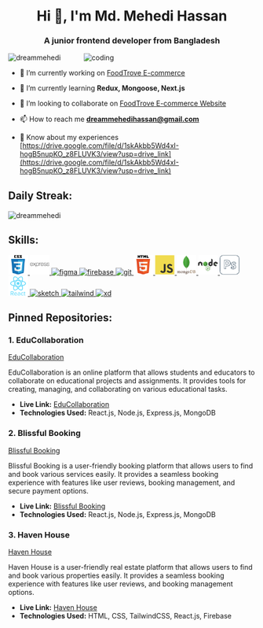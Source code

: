 <h1 align="center">Hi 👋, I'm Md. Mehedi Hassan</h1>
<h3 align="center">A junior frontend developer from Bangladesh</h3>
<img src="https://i.ibb.co/QNqMszv/Animation-1718013791408.gif" alt="coding" align="right" width="350" />
<p align="left"> <img src="https://komarev.com/ghpvc/?username=dreammehedi&label=Profile%20views&color=0e75b6&style=flat" alt="dreammehedi" /> </p>

- 🔭 I’m currently working on [FoodTrove E-commerce](https://github.com/dreammehedi/best-ecommerce-project.git)

- 🌱 I’m currently learning **Redux, Mongoose, Next.js**

- 👯 I’m looking to collaborate on [FoodTrove E-commerce Website](https://github.com/dreammehedi/best-ecommerce-project.git)

- 📫 How to reach me **dreammehedihassan@gmail.com**

- 📄 Know about my experiences [https://drive.google.com/file/d/1skAkbb5Wd4xI-hogB5nupKO_z8FLUVK3/view?usp=drive_link](https://drive.google.com/file/d/1skAkbb5Wd4xI-hogB5nupKO_z8FLUVK3/view?usp=drive_link)
<h2>Daily Streak: </h2>
<p><img align="center" src="https://github-readme-streak-stats.herokuapp.com/?user=dreammehedi&" alt="dreammehedi" /></p>

<h2 align="left">Skills: </h2>
<p align="left"> 
    <a href="https://www.w3schools.com/css/" target="_blank" rel="noreferrer"> 
        <img src="https://raw.githubusercontent.com/devicons/devicon/master/icons/css3/css3-original-wordmark.svg" alt="css3" width="40" height="40"/> 
    </a> 
    <a href="https://expressjs.com" target="_blank" rel="noreferrer"> 
        <img src="https://raw.githubusercontent.com/devicons/devicon/master/icons/express/express-original-wordmark.svg" alt="express" width="40" height="40"/> 
    </a> 
    <a href="https://www.figma.com/" target="_blank" rel="noreferrer"> 
        <img src="https://www.vectorlogo.zone/logos/figma/figma-icon.svg" alt="figma" width="40" height="40"/> 
    </a> 
    <a href="https://firebase.google.com/" target="_blank" rel="noreferrer"> 
        <img src="https://www.vectorlogo.zone/logos/firebase/firebase-icon.svg" alt="firebase" width="40" height="40"/> 
    </a> 
    <a href="https://git-scm.com/" target="_blank" rel="noreferrer"> 
        <img src="https://www.vectorlogo.zone/logos/git-scm/git-scm-icon.svg" alt="git" width="40" height="40"/> 
    </a> 
    <a href="https://www.w3.org/html/" target="_blank" rel="noreferrer"> 
        <img src="https://raw.githubusercontent.com/devicons/devicon/master/icons/html5/html5-original-wordmark.svg" alt="html5" width="40" height="40"/> 
    </a> 
    <a href="https://developer.mozilla.org/en-US/docs/Web/JavaScript" target="_blank" rel="noreferrer"> 
        <img src="https://raw.githubusercontent.com/devicons/devicon/master/icons/javascript/javascript-original.svg" alt="javascript" width="40" height="40"/> 
    </a> 
    <a href="https://www.mongodb.com/" target="_blank" rel="noreferrer"> 
        <img src="https://raw.githubusercontent.com/devicons/devicon/master/icons/mongodb/mongodb-original-wordmark.svg" alt="mongodb" width="40" height="40"/> 
    </a> 
    <a href="https://nodejs.org" target="_blank" rel="noreferrer"> 
        <img src="https://raw.githubusercontent.com/devicons/devicon/master/icons/nodejs/nodejs-original-wordmark.svg" alt="nodejs" width="40" height="40"/> 
    </a> 
    <a href="https://www.photoshop.com/en" target="_blank" rel="noreferrer"> 
        <img src="https://raw.githubusercontent.com/devicons/devicon/master/icons/photoshop/photoshop-line.svg" alt="photoshop" width="40" height="40"/> 
    </a> 
    <a href="https://reactjs.org/" target="_blank" rel="noreferrer"> 
        <img src="https://raw.githubusercontent.com/devicons/devicon/master/icons/react/react-original-wordmark.svg" alt="react" width="40" height="40"/> 
    </a> 
    <a href="https://www.sketch.com/" target="_blank" rel="noreferrer"> 
        <img src="https://www.vectorlogo.zone/logos/sketchapp/sketchapp-icon.svg" alt="sketch" width="40" height="40"/> 
    </a> 
    <a href="https://tailwindcss.com/" target="_blank" rel="noreferrer"> 
        <img src="https://www.vectorlogo.zone/logos/tailwindcss/tailwindcss-icon.svg" alt="tailwind" width="40" height="40"/> 
    </a> 
    <a href="https://www.adobe.com/products/xd.html" target="_blank" rel="noreferrer"> 
        <img src="https://cdn.worldvectorlogo.com/logos/adobe-xd.svg" alt="xd" width="40" height="40"/> 
    </a> 
</p>


<h2>Pinned Repositories: </h2> 


<h3>1. EduCollaboration</h3>

[EduCollaboration](https://github.com/dreammehedi/edu-collaborative)

EduCollaboration is an online platform that allows students and educators to collaborate on educational projects and assignments. It provides tools for creating, managing, and collaborating on various educational tasks.

- **Live Link:** [EduCollaboration](https://educollaborate-study.web.app/)
- **Technologies Used:** React.js, Node.js, Express.js, MongoDB
  
<h3>2. Blissful Booking</h3>

[Blissful Booking](https://github.com/dreammehedi/blissful-booking)

Blissful Booking is a user-friendly booking platform that allows users to find and book various services easily. It provides a seamless booking experience with features like user reviews, booking management, and secure payment options.

- **Live Link:** [Blissful Booking](https://blissful-bookings.web.app/)
- **Technologies Used:** React.js, Node.js, Express.js, MongoDB

<h3>3. Haven House</h3>

[Haven House](https://github.com/dreammehedi/haven-house)

Haven House is a user-friendly real estate platform that allows users to find and book various properties easily. It provides a seamless booking experience with features like user reviews, and booking management options.

- **Live Link:** [Haven House](https://haven-house.surge.sh/)
- **Technologies Used:** HTML, CSS, TailwindCSS, React.js, Firebase


